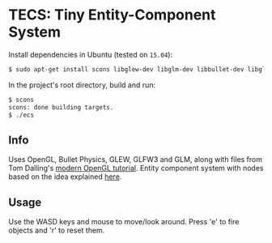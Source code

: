 # TECS: Tiny Entity-Component System

Install dependencies in Ubuntu (tested on `15.04`):
```bash
$ sudo apt-get install scons libglew-dev libglm-dev libbullet-dev libglfw3-dev
```

In the project's root directory, build and run:
```bash
$ scons
scons: done building targets.
$ ./ecs
```
## Info

Uses OpenGL, Bullet Physics, GLEW, GLFW3 and GLM, along with files from Tom Dalling's [modern OpenGL tutorial](http://www.tomdalling.com/blog/category/modern-opengl/).  Entity component system with nodes based on the idea explained [here](http://www.richardlord.net/blog/what-is-an-entity-framework).

## Usage
Use the WASD keys and mouse to move/look around.  Press 'e' to fire objects and 'r' to reset them.
